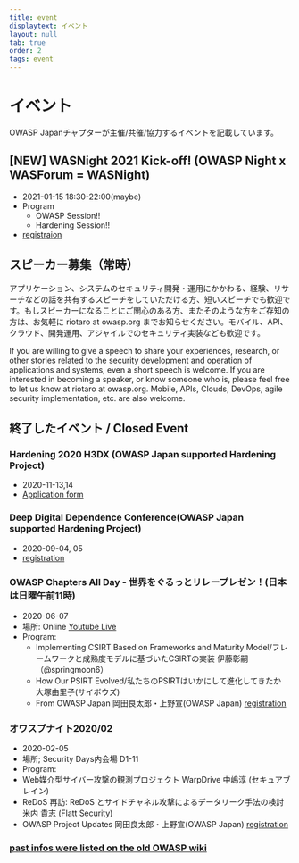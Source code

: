 ```yaml
---
title: event
displaytext: イベント 
layout: null
tab: true
order: 2
tags: event
---
```


# イベント
OWASP Japanチャプターが主催/共催/協力するイベントを記載しています。

## [NEW] WASNight 2021 Kick-off! (OWASP Night x WASForum = WASNight)
* 2021-01-15 18:30-22:00(maybe)
* Program
    * OWASP Session!!
    * Hardening Session!!
* [registraion](https://owasp.doorkeeper.jp/events/116127)


## スピーカー募集（常時）
アプリケーション、システムのセキュリティ開発・運用にかかわる、経験、リサーチなどの話を共有するスピーチをしていただける方、短いスピーチでも歓迎です。もしスピーカーになることにご関心のある方、またそのような方をご存知の方は、お気軽に riotaro at owasp.org までお知らせください。モバイル、API、クラウド、開発運用、アジャイルでのセキュリティ実装なども歓迎です。

If you are willing to give a speech to share your experiences, research, or other stories related to the security development and operation of applications and systems, even a short speech is welcome. If you are interested in becoming a speaker, or know someone who is, please feel free to let us know at riotaro at owasp.org. Mobile, APIs, Clouds, DevOps, agile security implementation, etc. are also welcome.


## 終了したイベント / Closed Event

### Hardening 2020 H3DX (OWASP Japan supported Hardening Project)
* 2020-11-13,14
* [Application form](https://wasforum.jp/hardening-project/hardening-2020-H3DX/) 

### Deep Digital Dependence Conference(OWASP Japan supported Hardening Project) 
* 2020-09-04, 05
* [registration](https://hardening.doorkeeper.jp/events/110009)

### OWASP Chapters All Day - 世界をぐるっとリレープレゼン！(日本は日曜午前11時)
* 2020-06-07
* 場所: Online [Youtube Live](https://www.youtube.com/watch?v=yNqiibMN8nY)
* Program: 
    * Implementing CSIRT Based on Frameworks and Maturity Model/フレームワークと成熟度モデルに基づいたCSIRTの実装 伊藤彰嗣（@springmoon6）
    * How Our PSIRT Evolved/私たちのPSIRTはいかにして進化してきたか 大塚由里子(サイボウズ)
    * From OWASP Japan 岡田良太郎・上野宣(OWASP Japan)
[registration](https://owasp.doorkeeper.jp/events/107496)


### オワスプナイト2020/02 
* 2020-02-05
* 場所; Security Days内会場 D1-11 
* Program: 
 * Web媒介型サイバー攻撃の観測プロジェクト WarpDrive 中嶋淳 (セキュアブレイン)
 * ReDoS 再訪: ReDoS とサイドチャネル攻撃によるデータリーク手法の検討 米内 貴志 (Flatt Security)
 * OWASP Project Updates 岡田良太郎・上野宣(OWASP Japan)
[registration](https://owasp.doorkeeper.jp/events/103020)

### [past infos were listed on the old OWASP wiki](https://wiki.owasp.org/index.php/Japan#tab=NEWS) 

